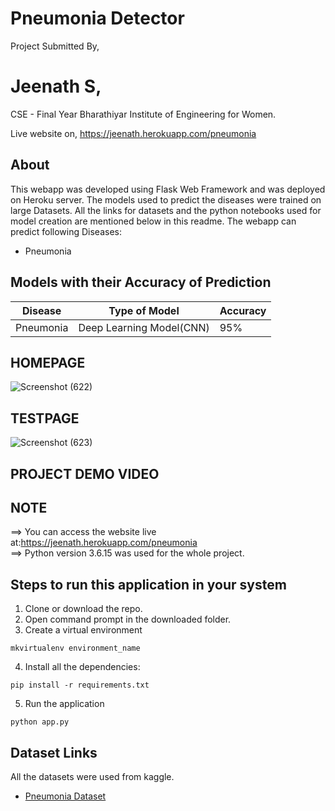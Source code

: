 # Pneumonia Detector

Project Submitted By,

# Jeenath S,
CSE - Final Year
Bharathiyar Institute of Engineering for Women.

Live website on,
https://jeenath.herokuapp.com/pneumonia

## About

This webapp was developed using Flask Web Framework and was deployed on Heroku server. The models used to predict the diseases were trained on large Datasets. All the links for datasets and the python notebooks used for model creation are mentioned below in this readme. The webapp can predict following Diseases:


- Pneumonia

## Models with their Accuracy of Prediction

| Disease        | Type of Model            | Accuracy |
| -------------- | ------------------------ | -------- |
| Pneumonia      | Deep Learning Model(CNN) | 95%      |

## HOMEPAGE

![Screenshot (622)](https://user-images.githubusercontent.com/88899234/160613163-ffd5a6ae-d3fe-4ffc-8563-e4b4089662c3.png)

## TESTPAGE

![Screenshot (623)](https://user-images.githubusercontent.com/88899234/160613520-11c03201-84cb-4986-9a73-be072f78fa4e.png)

## PROJECT DEMO VIDEO





## NOTE

==> You can access the website live at:https://jeenath.herokuapp.com/pneumonia  <br>
==> Python version 3.6.15 was used for the whole project.<br>

## Steps to run this application in your system

1. Clone or download the repo.
2. Open command prompt in the downloaded folder.
3. Create a virtual environment

```
mkvirtualenv environment_name
```

4. Install all the dependencies:

```
pip install -r requirements.txt
```

5. Run the application

```
python app.py
```

## Dataset Links

All the datasets were used from kaggle.


- [Pneumonia Dataset](https://www.kaggle.com/paultimothymooney/chest-xray-pneumonia)
